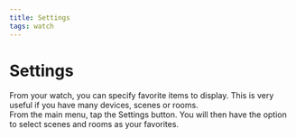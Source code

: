 ```yaml
---
title: Settings
tags: watch
---
```


# Settings
From your watch, you can specify favorite items to display. This is very useful if you have many devices, scenes or rooms. 
<br />
From the main menu, tap the Settings button. You will then have the option to select scenes and rooms as your favorites.